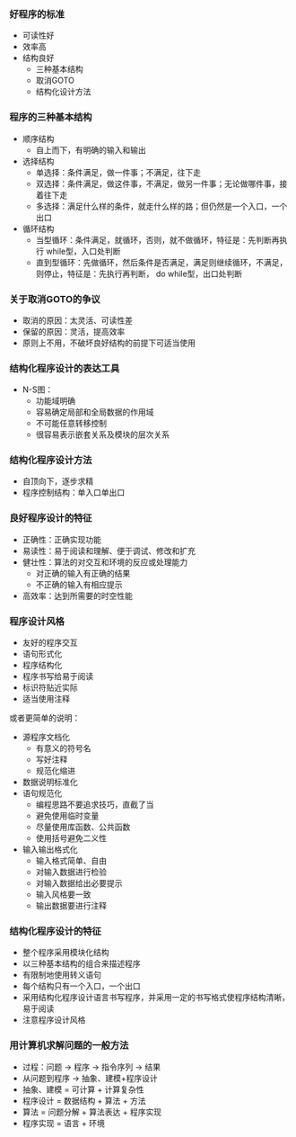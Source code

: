 ### 好程序的标准

- 可读性好
- 效率高
- 结构良好
    * 三种基本结构
    * 取消GOTO
    * 结构化设计方法

### 程序的三种基本结构

- 顺序结构
    * 自上而下，有明确的输入和输出
- 选择结构
    * 单选择：条件满足，做一件事；不满足，往下走
    * 双选择：条件满足，做这件事，不满足，做另一件事；无论做哪件事，接着往下走
    * 多选择：满足什么样的条件，就走什么样的路；但仍然是一个入口，一个出口
- 循环结构
    * 当型循环：条件满足，就循环，否则，就不做循环，特征是：先判断再执行 while型，入口处判断
    * 直到型循环：先做循环，然后条件是否满足，满足则继续循环，不满足，则停止，特征是：先执行再判断， do while型，出口处判断

### 关于取消GOTO的争议

- 取消的原因：太灵活、可读性差
- 保留的原因：灵活，提高效率
- 原则上不用，不破坏良好结构的前提下可适当使用

### 结构化程序设计的表达工具

- N-S图：
    * 功能域明确
    * 容易确定局部和全局数据的作用域
    * 不可能任意转移控制
    * 很容易表示嵌套关系及模块的层次关系

### 结构化程序设计方法

- 自顶向下，逐步求精
- 程序控制结构：单入口单出口

### 良好程序设计的特征

- 正确性：正确实现功能
- 易读性：易于阅读和理解、便于调试、修改和扩充
- 健壮性：算法的对交互和环境的反应或处理能力
    * 对正确的输入有正确的结果
    * 不正确的输入有相应提示
- 高效率：达到所需要的时空性能

### 程序设计风格

- 友好的程序交互
- 语句形式化
- 程序结构化
- 程序书写给易于阅读
- 标识符贴近实际
- 适当使用注释

或者更简单的说明：

- 源程序文档化
    * 有意义的符号名
    * 写好注释
    * 规范化缩进
- 数据说明标准化
- 语句规范化
    * 编程思路不要追求技巧，直截了当
    * 避免使用临时变量
    * 尽量使用库函数、公共函数
    * 使用括号避免二义性
- 输入输出格式化
    * 输入格式简单、自由
    * 对输入数据进行检验
    * 对输入数据给出必要提示
    * 输入风格要一致
    * 输出数据要进行注释

### 结构化程序设计的特征

- 整个程序采用模块化结构
- 以三种基本结构的组合来描述程序
- 有限制地使用转义语句
- 每个结构只有一个入口，一个出口
- 采用结构化程序设计语言书写程序，并采用一定的书写格式使程序结构清晰，易于阅读
- 注意程序设计风格

### 用计算机求解问题的一般方法

- 过程：问题 -> 程序 -> 指令序列 -> 结果
- 从问题到程序 -> 抽象、建模+程序设计
- 抽象、建模 = 可计算 + 计算复杂性
- 程序设计 = 数据结构 + 算法 + 方法
- 算法 = 问题分解 + 算法表达 + 程序实现
- 程序实现 = 语言 + 环境